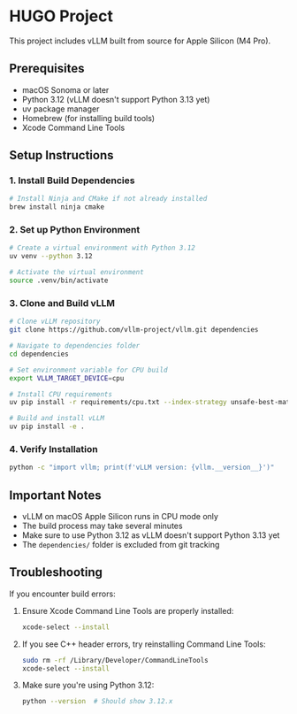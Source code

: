# HUGO Project

This project includes vLLM built from source for Apple Silicon (M4 Pro).

## Prerequisites

- macOS Sonoma or later
- Python 3.12 (vLLM doesn't support Python 3.13 yet)
- uv package manager
- Homebrew (for installing build tools)
- Xcode Command Line Tools

## Setup Instructions

### 1. Install Build Dependencies

```bash
# Install Ninja and CMake if not already installed
brew install ninja cmake
```

### 2. Set up Python Environment

```bash
# Create a virtual environment with Python 3.12
uv venv --python 3.12

# Activate the virtual environment
source .venv/bin/activate
```

### 3. Clone and Build vLLM

```bash
# Clone vLLM repository
git clone https://github.com/vllm-project/vllm.git dependencies

# Navigate to dependencies folder
cd dependencies

# Set environment variable for CPU build
export VLLM_TARGET_DEVICE=cpu

# Install CPU requirements
uv pip install -r requirements/cpu.txt --index-strategy unsafe-best-match

# Build and install vLLM
uv pip install -e .
```

### 4. Verify Installation

```bash
python -c "import vllm; print(f'vLLM version: {vllm.__version__}')"
```

## Important Notes

- vLLM on macOS Apple Silicon runs in CPU mode only
- The build process may take several minutes
- Make sure to use Python 3.12 as vLLM doesn't support Python 3.13 yet
- The `dependencies/` folder is excluded from git tracking

## Troubleshooting

If you encounter build errors:

1. Ensure Xcode Command Line Tools are properly installed:
   ```bash
   xcode-select --install
   ```

2. If you see C++ header errors, try reinstalling Command Line Tools:
   ```bash
   sudo rm -rf /Library/Developer/CommandLineTools
   xcode-select --install
   ```

3. Make sure you're using Python 3.12:
   ```bash
   python --version  # Should show 3.12.x
   ```